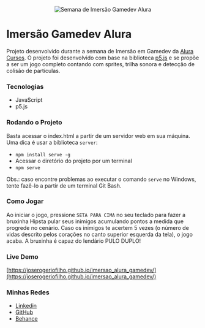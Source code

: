 <p align="center"><img alt="Semana de Imersão Gamedev Alura" src="https://user-images.githubusercontent.com/12038461/86697871-2ce76680-bfe5-11ea-9f83-9cb7c7974305.png"></p>

# Imersão Gamedev Alura
Projeto desenvolvido durante a semana de Imersão em Gamedev da [Alura Cursos](https://www.alura.com.br). O projeto foi desenvolvido com base na biblioteca [p5.js](https://p5js.org/) e se propõe a ser um jogo completo contando com sprites, trilha sonora e detecção de colisão de partículas.

### Tecnologias
* JavaScript
* p5.js

### Rodando o Projeto
Basta acessar o index.html a partir de um servidor web em sua máquina. Uma dica é usar a biblioteca `server`:
* `npm install serve -g`
* Acessar o diretório do projeto por um terminal
* `npm serve`

Obs.: caso encontre problemas ao executar o comando `serve` no Windows, tente fazê-lo a partir de um terminal Git Bash.

### Como Jogar
Ao iniciar o jogo, pressione `SETA PARA CIMA` no seu teclado para fazer a bruxinha Hipsta pular seus inimigos acumulando pontos a medida que progrede no cenário. Caso os inimigos te acertem 5 vezes (o número de vidas descrito pelos corações no canto superior esquerda da tela), o jogo acaba. A bruxinha é capaz do lendário PULO DUPLO!

### Live Demo
[https://joserogeriofilho.github.io/imersao_alura_gamedev/](https://joserogeriofilho.github.io/imersao_alura_gamedev/)

### Minhas Redes
* [Linkedin](https://www.linkedin.com/in/joserogeriofilho/)
* [GitHub](https://github.com/joserogeriofilho)
* [Behance](https://www.behance.net/joserogeriofilho)
